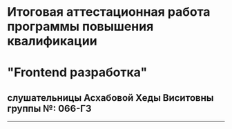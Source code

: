 # Итоговая аттестационная работа программы повышения квалификации
# "Frontend разработка"
## слушательницы Асхабовой Хеды Виситовны группы №: 066-ГЗ
---

